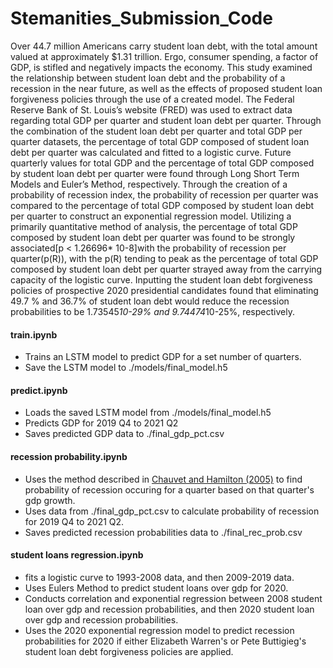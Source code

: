 # Stemanities_Submission_Code

Over 44.7 million Americans carry student loan debt, with the total amount valued at approximately $1.31 trillion. Ergo, consumer spending, a factor of GDP, is stifled and negatively impacts the economy.  This study examined the relationship between student loan debt and the probability of a recession in the near future, as well as the effects of proposed student loan forgiveness policies through the use of a created model. The Federal Reserve Bank of St. Louis’s website (FRED) was used to extract data regarding total GDP per quarter and student loan debt per quarter. Through the combination of the student loan debt per quarter and total GDP per quarter datasets, the percentage of total GDP composed of student loan debt per quarter was calculated and fitted to a logistic curve. Future quarterly values for total GDP and the percentage of total GDP composed by student loan debt per quarter were found through Long Short Term Models and Euler’s Method, respectively. Through the creation of a probability of recession index, the probability of recession per quarter was compared to the percentage of total GDP composed by student loan debt per quarter to construct an exponential regression model. Utilizing a primarily quantitative method of analysis, the percentage of total GDP composed by student loan debt per quarter was found to be strongly associated[p < 1.26696* 10-8]with the probability of recession per quarter(p(R)), with the p(R) tending to peak as the percentage of total GDP composed by student loan debt per quarter strayed away from the carrying capacity of the logistic curve. Inputting the student loan debt forgiveness policies of prospective 2020 presidential candidates found that eliminating 49.7 %  and 36.7% of student loan debt would reduce the recession probabilities to be 1.73545*10-29% and 9.74474*10-25%, respectively.


#### train.ipynb

-   Trains an LSTM model to predict GDP for a set number of quarters.
-   Save the LSTM model to ./models/final_model.h5

#### predict.ipynb

-   Loads the saved LSTM model from ./models/final_model.h5
-   Predicts GDP for 2019 Q4 to 2021 Q2
-   Saves predicted GDP data to ./final_gdp_pct.csv

#### recession probability.ipynb

-   Uses the method described in [Chauvet and Hamilton (2005)](http://dss.ucsd.edu/~jhamilto/chauvet_hamilton_may_05.pdf) to find probability of recession occuring for a quarter based on that quarter's gdp growth.
-   Uses data from ./final_gdp_pct.csv to calculate probability of recession for 2019 Q4 to 2021 Q2.
-   Saves predicted recession probabilities data to ./final_rec_prob.csv

#### student loans regression.ipynb

-   fits a logistic curve to 1993-2008 data, and then 2009-2019 data.
-   Uses Eulers Method to predict student loans over gdp for 2020.
-   Conducts correlation and exponential regression between 2008 student loan over gdp and recession probabilities, and then 2020 student loan over gdp and recession probabilities.
-   Uses the 2020 exponential regression model to predict recession probabilities for 2020 if either Elizabeth Warren's or Pete Buttigieg's student loan debt forgiveness policies are applied.
